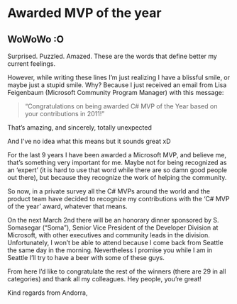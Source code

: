 # Awarded MVP of the year


## WoWoWo :O

Surprised. Puzzled. Amazed. These are the words that define better my current feelings.

However, while writing these lines I’m just realizing I have a blissful smile, or maybe just a stupid smile. Why? Because I just received an email from Lisa Feigenbaum (Microsoft Community Program Manager) with this message:

> “Congratulations on being awarded C# MVP of the Year based on your contributions in 2011!”

That’s amazing, and sincerely, totally unexpected

And I've no idea what this means but it sounds great xD

For the last 9 years I have been awarded a Microsoft MVP, and believe me, that’s something very important for me. Maybe not for being recognized as an ‘expert’ (it is hard to use that word while there are so damn good people out there), but because they recognize the work of helping the community.

So now, in a private survey all the C# MVPs around the world and the product team have decided to recognize my contributions with the ‘C# MVP of the year’ award, whatever that means.

On the next March 2nd there will be an honorary dinner sponsored by S. Somasegar (“Soma”), Senior Vice President of the Developer Division at Microsoft, with other executives and community leads in the division. Unfortunately, I won’t be able to attend because I come back from Seattle the same day in the morning. Nevertheless I promise you while I am in Seattle I’ll try to have a beer with some of these guys.

From here I’d like to congratulate the rest of the winners (there are 29 in all categories) and thank all my colleagues. Hey people, you’re great!

Kind regards from Andorra,

